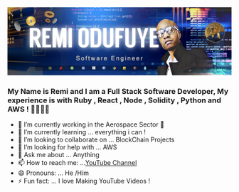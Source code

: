 <img src="https://github.com/remiodufuye/remiodufuye/blob/main/fullstacknew2.jpg" alt="fullstack" width="1000px">


### My Name is Remi and I am a Full Stack Software Developer, My experience is with Ruby , React , Node , Solidity , Python and AWS ! 👋👩🏽‍💻


- 🔭 I’m currently working in the Aerospace Sector  🚀
- 🌱 I’m currently learning ... everything i can !
- 👯 I’m looking to collaborate on ... BlockChain Projects
- 🤔 I’m looking for help with ... AWS
- 💬 Ask me about ... Anything 
- 📫 How to reach me: ...[YouTube Channel](https:www.youtube.com/c/remiodufuye)
- 😄 Pronouns: ... He /Him 
- ⚡ Fun fact: ... I love Making YouTube Videos ! 

